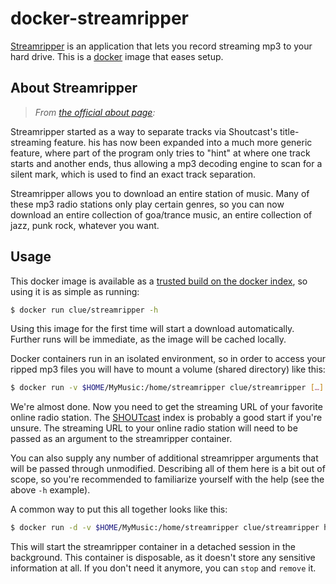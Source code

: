 # docker-streamripper

[Streamripper](http://streamripper.sourceforge.net/) is an application that lets you record streaming mp3 to your hard drive.
This is a [docker](https://www.docker.io) image that eases setup.

## About Streamripper

> *From [the official about page](http://streamripper.sourceforge.net/about.php):*

Streamripper started as a way to separate tracks via Shoutcast's title-streaming feature. 
his has now been expanded into a much more generic feature, where part of the program only tries
to "hint" at where one track starts and another ends, thus allowing a mp3 decoding engine to scan for a silent mark,
which is used to find an exact track separation.

Streamripper allows you to download an entire station of music.
Many of these mp3 radio stations only play certain genres, so you can now download an entire collection of goa/trance music,
an entire collection of jazz, punk rock, whatever you want. 

## Usage

This docker image is available as a [trusted build on the docker index](https://index.docker.io/u/clue/streamripper/),
so using it is as simple as running:

```bash
$ docker run clue/streamripper -h
```

Using this image for the first time will start a download automatically.
Further runs will be immediate, as the image will be cached locally.

Docker containers run in an isolated environment, so in order to access your ripped mp3 files
you will have to mount a volume (shared directory) like this:

```bash
$ docker run -v $HOME/MyMusic:/home/streamripper clue/streamripper […]
```

We're almost done. Now you need to get the streaming URL of your favorite online radio station.
The [SHOUTcast](http://www.shoutcast.com/) index is probably a good start if you're unsure.
The streaming URL to your online radio station will need to be passed as an argument to the streamripper container.

You can also supply any number of additional streamripper arguments that will be passed through unmodified.
Describing all of them here is a bit out of scope, so you're recommended to familiarize yourself
with the help (see the above `-h` example).

A common way to put this all together looks like this:

```bash
$ docker run -d -v $HOME/MyMusic:/home/streamripper clue/streamripper http://mystation.local/radio.pls -s -m 30 --xs2 -o never -T
```

This will start the streamripper container in a detached session in the background.
This container is disposable, as it doesn't store any sensitive information at all.
If you don't need it anymore, you can `stop` and `remove` it.
